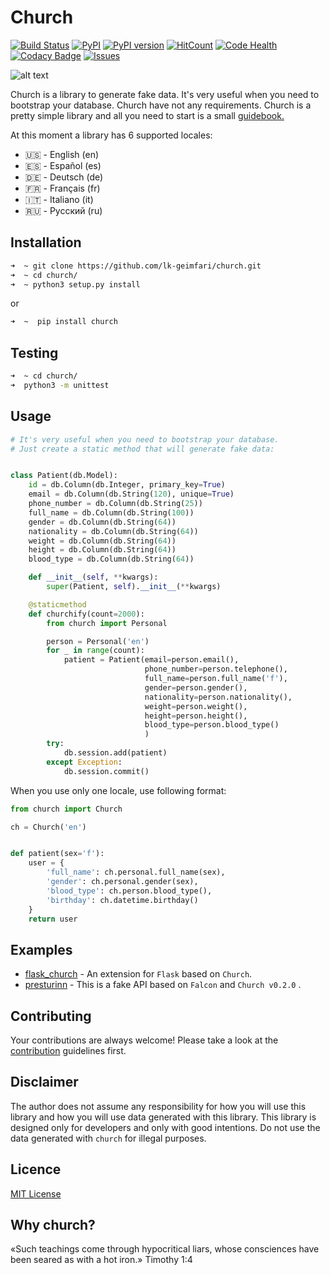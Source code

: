 # Church
[![Build Status](https://travis-ci.org/lk-geimfari/church.svg?branch=master)](https://travis-ci.org/lk-geimfari/church)
[![PyPI](https://img.shields.io/badge/python-3.3%2C%203.4%2C%203.5%2C%203.6--dev-blue.svg)](https://pypi.python.org/pypi/church/)
[![PyPI version](https://badge.fury.io/py/church.svg)](https://badge.fury.io/py/church)
[![HitCount](https://hitt.herokuapp.com/lk-geimfar/church.svg)](https://github.com/lk-geimfari/church)
[![Code Health](https://landscape.io/github/lk-geimfari/church/master/landscape.svg?style=flat)](https://landscape.io/github/lk-geimfari/church/master)
[![Codacy Badge](https://api.codacy.com/project/badge/Grade/d773f20efa67430683bb24fff5af9db8)](https://www.codacy.com/app/likid-geimfari/church)
[![Issues](https://img.shields.io/github/issues/lk-geimfari/church.svg)](https://github.com/lk-geimfari/church/issues)

![alt text](https://raw.githubusercontent.com/lk-geimfari/church/master/examples/church.png)

Church is a library to generate fake data. It's very useful when you need to bootstrap your database. Church have not any requirements. Church is a pretty simple library and all you need to start is a small [guidebook.](https://github.com/lk-geimfari/church/blob/master/docs/README.md)

At this moment a library has 6 supported locales: 
- :us: - English  (en)
- :es: - Español  (es)
- :de: - Deutsch  (de)
- :fr: - Français (fr)
- :it: - Italiano (it)
- :ru: - Русский  (ru)


## Installation
```zsh
➜  ~ git clone https://github.com/lk-geimfari/church.git
➜  ~ cd church/
➜  ~ python3 setup.py install

```
or
```zsh
➜  ~  pip install church
```

## Testing
```zsh
➜  ~ cd church/
➜  python3 -m unittest
```


## Usage

```python
# It's very useful when you need to bootstrap your database.
# Just create a static method that will generate fake data:


class Patient(db.Model):
    id = db.Column(db.Integer, primary_key=True)
    email = db.Column(db.String(120), unique=True)
    phone_number = db.Column(db.String(25))
    full_name = db.Column(db.String(100))
    gender = db.Column(db.String(64))
    nationality = db.Column(db.String(64))
    weight = db.Column(db.String(64))
    height = db.Column(db.String(64))
    blood_type = db.Column(db.String(64))

    def __init__(self, **kwargs):
        super(Patient, self).__init__(**kwargs)

    @staticmethod
    def churchify(count=2000):
        from church import Personal

        person = Personal('en')
        for _ in range(count):
            patient = Patient(email=person.email(),
                              phone_number=person.telephone(),
                              full_name=person.full_name('f'),
                              gender=person.gender(),
                              nationality=person.nationality(),
                              weight=person.weight(),
                              height=person.height(),
                              blood_type=person.blood_type()
                              )
        try:
            db.session.add(patient)
        except Exception:
            db.session.commit()
```
When you use only one locale, use following format:
```python
from church import Church

ch = Church('en')


def patient(sex='f'):
    user = {
        'full_name': ch.personal.full_name(sex),
        'gender': ch.personal.gender(sex),
        'blood_type': ch.person.blood_type(),
        'birthday': ch.datetime.birthday()
    }
    return user
```


## Examples
- [flask_church](https://github.com/lk-geimfari/flask_church) - An extension for `Flask` based on `Church`.
- [presturinn](https://github.com/lk-geimfari/presturinn) - This is a fake API based on `Falcon` and `Church v0.2.0` .


## Contributing
Your contributions are always welcome! Please take a look at the [contribution](https://github.com/lk-geimfari/church/blob/master/CONTRIBUTING.md) guidelines first.


## Disclaimer
The author does not assume any responsibility for how you will use this library and how you will use data generated with this library. This library is designed only for developers and only with good intentions. Do not use the data generated with `church` for illegal purposes.


## Licence 
[MIT License](https://github.com/lk-geimfari/church/blob/master/LICENSE)


## Why church?
«Such teachings come through hypocritical liars, whose consciences have been seared as with a hot iron.» Timothy 1:4
